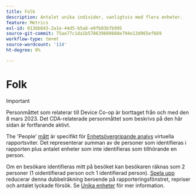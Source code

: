 ```yaml
---
title: Folk
description: Antalet unika individer, vanligtvis med flera enheter.
feature: Metrics
exl-id: 0136b843-2a1e-44d5-b5a6-e0fb03b7b995
source-git-commit: 75ae77c1da1b578639609888e794e13d965ef669
workflow-type: tm+mt
source-wordcount: '114'
ht-degree: 0%

---
```


# Folk

>[!IMPORTANT]
>
>Personmåttet som relaterar till Device Co-op är borttaget från och med den 8 mars 2023. Det CDA-relaterade personmåttet som beskrivs på den här sidan är fortfarande aktivt.

The &#39;People&#39; [mått](overview.md) är specifikt för [Enhetsövergripande analys](../cda/overview.md) virtuella rapportsviter. Det representerar summan av de personer som identifieras i rapporten plus antalet enheter som inte identifieras som tillhörande en person.

Om en besökare identifieras mitt på besöket kan besökaren räknas som 2 personer (1 oidentifierad person och 1 identifierad person). [Spela upp](/help/components/cda/replay.md) reducerar denna dubbelräkning beroende på rapporteringsfönstret, repriser och antalet lyckade försök. Se [Unika enheter](unique-devices.md) för mer information.
